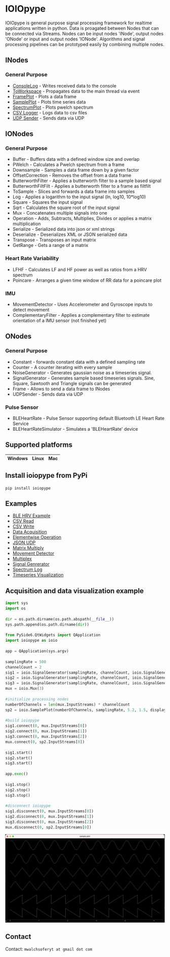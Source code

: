 # IOIOpype
 IOIOpype is general purpose signal processing framework for realtime applications written in python. Data is proagated between Nodes that can be connected via Streams. Nodes can be input nodes 'INode', output nodes 'ONode' or input and output nodes 'IONode'. Algorithms and signal processing pipelines can be prototyped easily by combining multiple nodes.

## INodes
### General Purpose
- [ConsoleLog](/ioiopype/common/i_nodes/console_log.py) - Writes received data to the console
- [ToWorkspace](/ioiopype/common/i_nodes/to_workspace.py) - Propagates data to the main thread via event
- [FramePlot](/ioiopype/desktop/i_nodes/frame_plot.py) - Plots a data frame
- [SamplePlot](/ioiopype/desktop/i_nodes/sample_plot.py) - Plots time series data
- [SpectrumPlot](/ioiopype/desktop/i_nodes/spectrum_plot.py) - Plots pwelch spectrum
- [CSV Logger](/ioiopype/common/i_nodes/csv_logger.py) - Logs data to csv files
- [UDP Sender](/ioiopype/common/i_nodes/udp_sender.py) - Sends data via UDP

## IONodes
### General Purpose
- Buffer - Buffers data with a defined window size and overlap
- PWelch - Calculates a Pwelch spectrum from a frame
- Downsample - Samples a data frame down by a given factor
- OffsetCorrection - Removes the offset from a data frame
- ButterworthFilter - Applies a butterworth filter to a sample based signal
- ButterworthFiltFilt - Applies a butterworth filter to a frame as filtfilt
- ToSample - Slices and forwards a data frame into samples
- Log - Applies a logarithm to the input signal (ln, log10, 10*log10)
- Square - Squares the input signal
- Sqrt - Calculates the square root of the input signal
- Mux - Concatenates multiple signals into one
- Operation - Adds, Subtracts, Multiplies, Divides or applies a matrix multiplication
- Serialize - Serialized data into json or xml strings
- Deserialize - Deserializes XML or JSON serialized data
- Transpose - Transposes an input matrix
- GetRange - Gets a range of a matrix

### Heart Rate Variability
- LFHF - Calculates LF and HF power as well as ratios from a HRV spectrum
- Poincare - Arranges a given time window of RR data for a poincare plot

### IMU
- MovementDetector - Uses Accelerometer and Gyroscope inputs to detect movement
- ComplementaryFilter - Applies a complementary filter to estimate orientation of a IMU sensor (not finished yet)

## ONodes
### General Purpose
- Constant - forwards constant data with a defined sampling rate
- Counter - A counter iterating with every sample
- NoiseGenerator - Generates gaussian noise as a timeseries signal.
- SignalGenerator - Generates sample based timeseries signals. Sine, Square, Sawtooth and Triangle signals can be generated
- Frame - Allows to send a data frame to INodes
- UDPSender - Sends data via UDP

### Pulse Sensor
- BLEHeartRate - Pulse Sensor supporting default Bluetooth LE Heart Rate Service
- BLEHeartRateSimulator - Simulates a 'BLEHeartRate' device

## Supported platforms

| Windows    | Linux    | Mac  |
| :--------- |:---------| :----|

## Install ioiopype from PyPi

```pip install ioiopype```

## Examples

- [BLE HRV Example](/examples/example_ble_heart_rate_variability.py)
- [CSV Read](/examples/example_csv_read.py)
- [CSV Write](/examples/example_csv_write.py)
- [Data Acquisition](/examples/example_daq.py)
- [Elementwise Operation](/examples/example_elementwise_operation.py)
- [JSON UDP](/examples/example_json_udp.py)
- [Matrix Multiply](/examples/example_matrix_multiply.py)
- [Movement Detector](/examples/example_movement_detector.py)
- [Multiplex](/examples/example_multiplex.py)
- [Signal Genrerator](/examples/example_signalgenerator.py)
- [Spectrum Log](/examples/example_spectrum_log.py)
- [Timeseries Visualization](/examples/example_timeseries_visualization.py)


## Acquisition and data visualization example

```python
import sys
import os

dir = os.path.dirname(os.path.abspath(__file__))
sys.path.append(os.path.dirname(dir))

from PySide6.QtWidgets import QApplication
import ioiopype as ioio

app = QApplication(sys.argv)

samplingRate = 500
channelCount = 2
sig1 = ioio.SignalGenerator(samplingRate, channelCount, ioio.SignalGenerator.SignalMode.Sine, 0.5, 2, 0)
sig2 = ioio.SignalGenerator(samplingRate, channelCount, ioio.SignalGenerator.SignalMode.Triangle, 0.5, 2, 0)
sig3 = ioio.SignalGenerator(samplingRate, channelCount, ioio.SignalGenerator.SignalMode.Sawtooth, 0.5, 2, 0)
mux = ioio.Mux(3)

#initialize processing nodes
numberOfChannels = len(mux.InputStreams) * channelCount
sp2 = ioio.SamplePlot(numberOfChannels, samplingRate, 5.2, 1.5, displayMode=ioio.SamplePlot.DisplayMode.Continous)

#build ioiopype
sig1.connect(0, mux.InputStreams[0])
sig2.connect(0, mux.InputStreams[1])
sig3.connect(0, mux.InputStreams[2])
mux.connect(0, sp2.InputStreams[0])

sig1.start()
sig2.start()
sig3.start()

app.exec()

sig1.stop()
sig2.stop()
sig3.stop()

#disconnect ioiopype
sig1.disconnect(0, mux.InputStreams[0])
sig2.disconnect(0, mux.InputStreams[1])
sig3.disconnect(0, mux.InputStreams[2])
mux.disconnect(0, sp2.InputStreams[0])
```

![Data Acquisition Example](img/example1.png)

## Contact
Contact: ```mwalchsoferyt at gmail dot com```